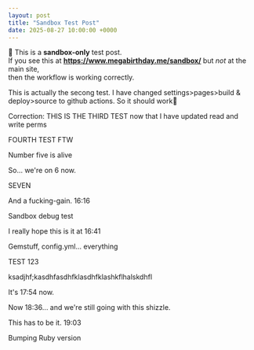 ```yaml
---
layout: post
title: "Sandbox Test Post"
date: 2025-08-27 10:00:00 +0000
---
```


👋 This is a **sandbox-only** test post.  
If you see this at **https://www.megabirthday.me/sandbox/** but *not* at the main site,  
then the workflow is working correctly.

This is actually the secong test.  I have changed settings>pages>build & deploy>source to github actions.  So it should work🤞

Correction: THIS IS THE THIRD TEST now that I have updated read and write perms

FOURTH TEST FTW

Number five is alive

So... we're on 6 now.

SEVEN

And a fucking-gain. 16:16

Sandbox debug test

I really hope this is it at 16:41

Gemstuff, config.yml... everything

TEST 123

ksadjhf;kasdhfasdhfklasdhfklashkflhalskdhfl

It's 17:54 now.

Now 18:36... and we're still going with this shizzle.

This has to be it. 19:03

Bumping Ruby version